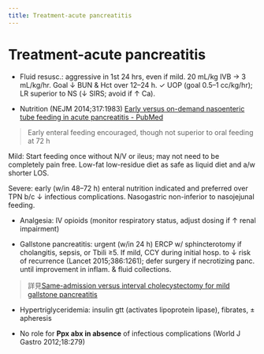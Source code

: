 ```yaml
---
title: Treatment-acute pancreatitis
---
```


# Treatment-acute pancreatitis

*   Fluid resusc.: aggressive in 1st 24 hrs, even if mild. 20 mL/kg IVB → 3 mL/kg/hr. Goal ↓ BUN & Hct over 12–24 h. ✓ UOP (goal 0.5–1 cc/kg/hr); LR superior to NS (↓ SIRS; avoid if ↑ Ca).

*   Nutrition (NEJM 2014;317:1983)
[Early versus on-demand nasoenteric tube feeding in acute pancreatitis - PubMed][1]

> Early enteral feeding encouraged, though not superior to oral feeding at 72 h

Mild: Start feeding once without N/V or ileus; may not need to be completely pain free. Low-fat low-residue diet as safe as liquid diet and a/w shorter LOS.

Severe: early (w/in 48–72 h) enteral nutrition indicated and preferred over TPN b/c ↓ infectious complications. Nasogastric non-inferior to nasojejunal feeding.

*   Analgesia: IV opioids (monitor respiratory status, adjust dosing if ↑ renal impairment)

*   Gallstone pancreatitis: urgent (w/in 24 h) ERCP w/ sphincterotomy if cholangitis, sepsis, or Tbili ≥5. If mild, CCY during initial hosp. to ↓ risk of recurrence (Lancet 2015;386:1261); defer surgery if necrotizing panc. until improvement in inflam. & fluid collections.
> 詳見[Same-admission versus interval cholecystectomy for mild gallstone pancreatitis ](https://www.ncbi.nlm.nih.gov/pubmed/26460661)

*   Hypertriglyceridemia: insulin gtt (activates lipoprotein lipase), fibrates, ± apheresis

*   No role for **Ppx abx in absence** of infectious complications (World J Gastro 2012;18:279)

[1]: https://pubmed.ncbi.nlm.nih.gov/25409371/
